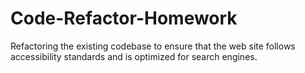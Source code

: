 # Code-Refactor-Homework

Refactoring the existing codebase to ensure that the web site follows accessibility standards and is optimized for search engines. 
